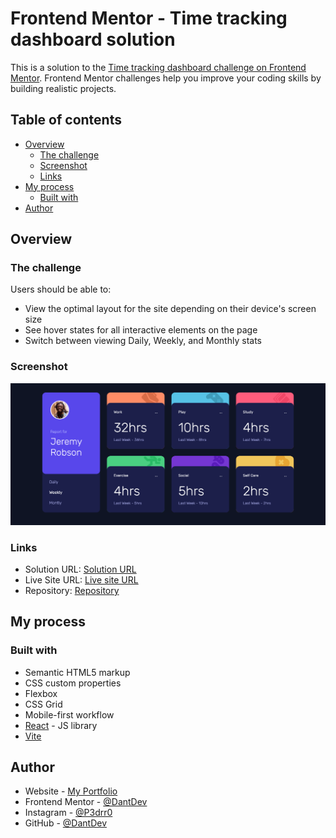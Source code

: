 # Frontend Mentor - Time tracking dashboard solution

This is a solution to the [Time tracking dashboard challenge on Frontend Mentor](https://www.frontendmentor.io/challenges/time-tracking-dashboard-UIQ7167Jw). Frontend Mentor challenges help you improve your coding skills by building realistic projects.

## Table of contents

- [Overview](#overview)
  - [The challenge](#the-challenge)
  - [Screenshot](#screenshot)
  - [Links](#links)
- [My process](#my-process)
  - [Built with](#built-with)
- [Author](#author)

## Overview

### The challenge

Users should be able to:

- View the optimal layout for the site depending on their device's screen size
- See hover states for all interactive elements on the page
- Switch between viewing Daily, Weekly, and Monthly stats

### Screenshot

![](./Screenshot.png)

### Links

- Solution URL: [Solution URL](https://www.frontendmentor.io/solutions/time-tracking-dashboardreact-vite-json-data-responsive-grid-ZZ43rUrlnD)
- Live Site URL: [Live site URL](https://regal-puppy-d43b79.netlify.app/)
- Repository: [Repository](https://github.com/DantDev/time-tracking)

## My process

### Built with

- Semantic HTML5 markup
- CSS custom properties
- Flexbox
- CSS Grid
- Mobile-first workflow
- [React](https://reactjs.org/) - JS library
- [Vite](https://vitejs.dev/)

## Author

- Website - [My Portfolio](https://wondrous-chaja-b0f2e7.netlify.app/projects)
- Frontend Mentor - [@DantDev](https://www.frontendmentor.io/profile/DantDev)
- Instagram - [@P3drr0](https://www.instagram.com/p3drr0)
- GitHub - [@DantDev](https://github.com/DantDev)
